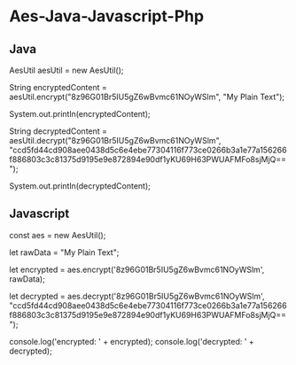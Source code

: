 # Aes-Java-Javascript-Php


## Java 

  AesUtil aesUtil = new AesUtil();
  
  String encryptedContent = aesUtil.encrypt("8z96G01Br5IU5gZ6wBvmc61NOyWSlm", "My Plain Text");
  
  System.out.println(encryptedContent);
  
  String decryptedContent = aesUtil.decrypt("8z96G01Br5IU5gZ6wBvmc61NOyWSlm", "ccd5fd44cd908aee0438d5c6e4ebe77304116f773ce0266b3a1e77a156266f886803c3c81375d9195e9e872894e90df1yKU69H63PWUAFMFo8sjMjQ==");
  
  System.out.println(decryptedContent);
  
  
  
  ## Javascript
  
  const aes = new AesUtil();
  
  let rawData = "My Plain Text";
  
  let encrypted = aes.encrypt('8z96G01Br5IU5gZ6wBvmc61NOyWSlm', rawData);
  
  let decrypted = aes.decrypt('8z96G01Br5IU5gZ6wBvmc61NOyWSlm', "ccd5fd44cd908aee0438d5c6e4ebe77304116f773ce0266b3a1e77a156266f886803c3c81375d9195e9e872894e90df1yKU69H63PWUAFMFo8sjMjQ==");

console.log('encrypted: ' + encrypted);
console.log('decrypted: ' + decrypted);
